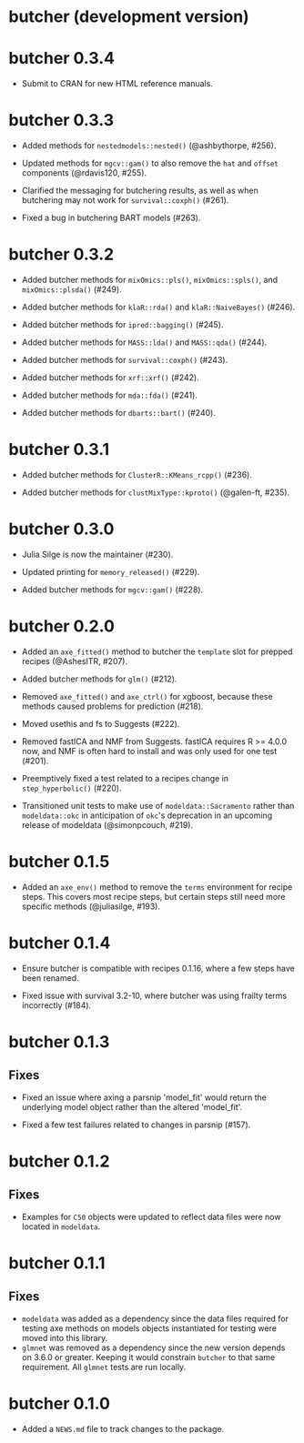 # butcher (development version)

# butcher 0.3.4

* Submit to CRAN for new HTML reference manuals.

# butcher 0.3.3

* Added methods for `nestedmodels::nested()` (@ashbythorpe, #256).

* Updated methods for `mgcv::gam()` to also remove the `hat` and `offset` 
  components (@rdavis120, #255).
  
* Clarified the messaging for butchering results, as well as when butchering 
  may not work for `survival::coxph()` (#261).

* Fixed a bug in butchering BART models (#263).

# butcher 0.3.2

* Added butcher methods for `mixOmics::pls()`, `mixOmics::spls()`, 
  and `mixOmics::plsda()` (#249).

* Added butcher methods for `klaR::rda()` and `klaR::NaiveBayes()` (#246).

* Added butcher methods for `ipred::bagging()` (#245).

* Added butcher methods for `MASS::lda()` and `MASS::qda()` (#244).

* Added butcher methods for `survival::coxph()` (#243).

* Added butcher methods for `xrf::xrf()` (#242).

* Added butcher methods for `mda::fda()` (#241).

* Added butcher methods for `dbarts::bart()` (#240).

# butcher 0.3.1

* Added butcher methods for `ClusterR::KMeans_rcpp()` (#236).

* Added butcher methods for `clustMixType::kproto()` (@galen-ft, #235).

# butcher 0.3.0

* Julia Silge is now the maintainer (#230).

* Updated printing for `memory_released()` (#229).

* Added butcher methods for `mgcv::gam()` (#228).

# butcher 0.2.0

* Added an `axe_fitted()` method to butcher the `template` slot for prepped 
  recipes (@AshesITR, #207).

* Added butcher methods for `glm()` (#212).

* Removed `axe_fitted()` and `axe_ctrl()` for xgboost, because these methods
  caused problems for prediction (#218).

* Moved usethis and fs to Suggests (#222).

* Removed fastICA and NMF from Suggests. fastICA requires R >= 4.0.0 now, and
  NMF is often hard to install and was only used for one test (#201).

* Preemptively fixed a test related to a recipes change in `step_hyperbolic()` 
  (#220).
  
* Transitioned unit tests to make use of `modeldata::Sacramento` rather than
  `modeldata::okc` in anticipation of `okc`'s deprecation in an upcoming
  release of modeldata (@simonpcouch, #219).

# butcher 0.1.5

* Added an `axe_env()` method to remove the `terms` environment for recipe
  steps. This covers most recipe steps, but certain steps still need more
  specific methods (@juliasilge, #193).

# butcher 0.1.4

* Ensure butcher is compatible with recipes 0.1.16, where a few steps have been
  renamed.
  
* Fixed issue with survival 3.2-10, where butcher was using frailty terms
  incorrectly (#184).

# butcher 0.1.3

## Fixes

* Fixed an issue where axing a parsnip 'model_fit' would return the underlying
  model object rather than the altered 'model_fit'.

* Fixed a few test failures related to changes in parsnip (#157).

# butcher 0.1.2

## Fixes

* Examples for `C50` objects were updated to reflect data files were now located in `modeldata`.

# butcher 0.1.1

## Fixes

* `modeldata` was added as a dependency since the data files required for testing axe methods on models objects instantiated for testing were moved into this library.
* `glmnet` was removed as a dependency since the new version depends on 3.6.0 or greater. Keeping it would constrain `butcher` to that same requirement. All `glmnet` tests are run locally. 
 
# butcher 0.1.0

* Added a `NEWS.md` file to track changes to the package.
